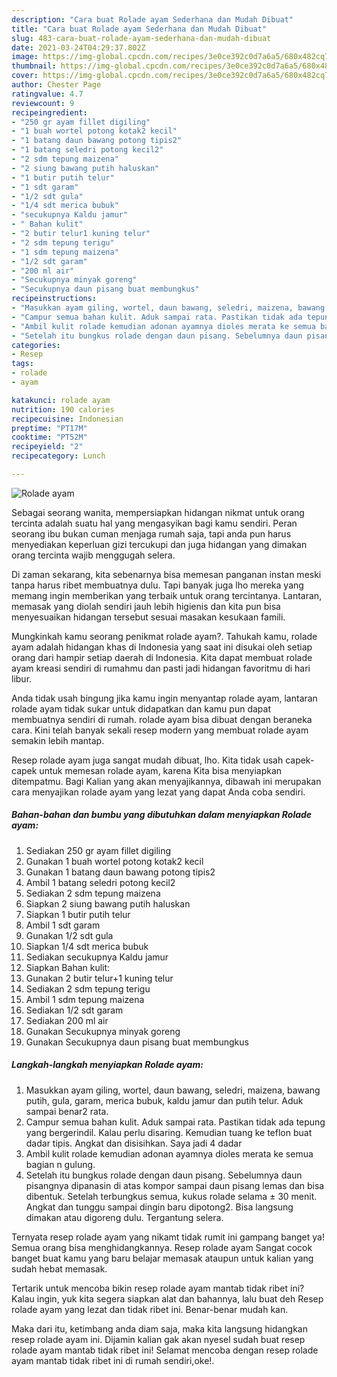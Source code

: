```yaml
---
description: "Cara buat Rolade ayam Sederhana dan Mudah Dibuat"
title: "Cara buat Rolade ayam Sederhana dan Mudah Dibuat"
slug: 483-cara-buat-rolade-ayam-sederhana-dan-mudah-dibuat
date: 2021-03-24T04:29:37.802Z
image: https://img-global.cpcdn.com/recipes/3e0ce392c0d7a6a5/680x482cq70/rolade-ayam-foto-resep-utama.jpg
thumbnail: https://img-global.cpcdn.com/recipes/3e0ce392c0d7a6a5/680x482cq70/rolade-ayam-foto-resep-utama.jpg
cover: https://img-global.cpcdn.com/recipes/3e0ce392c0d7a6a5/680x482cq70/rolade-ayam-foto-resep-utama.jpg
author: Chester Page
ratingvalue: 4.7
reviewcount: 9
recipeingredient:
- "250 gr ayam fillet digiling"
- "1 buah wortel potong kotak2 kecil"
- "1 batang daun bawang potong tipis2"
- "1 batang seledri potong kecil2"
- "2 sdm tepung maizena"
- "2 siung bawang putih haluskan"
- "1 butir putih telur"
- "1 sdt garam"
- "1/2 sdt gula"
- "1/4 sdt merica bubuk"
- "secukupnya Kaldu jamur"
- " Bahan kulit"
- "2 butir telur1 kuning telur"
- "2 sdm tepung terigu"
- "1 sdm tepung maizena"
- "1/2 sdt garam"
- "200 ml air"
- "Secukupnya minyak goreng"
- "Secukupnya daun pisang buat membungkus"
recipeinstructions:
- "Masukkan ayam giling, wortel, daun bawang, seledri, maizena, bawang putih, gula, garam, merica bubuk, kaldu jamur dan putih telur. Aduk sampai benar2 rata."
- "Campur semua bahan kulit. Aduk sampai rata. Pastikan tidak ada tepung yang bergerindil. Kalau perlu disaring. Kemudian tuang ke teflon buat dadar tipis. Angkat dan disisihkan. Saya jadi 4 dadar"
- "Ambil kulit rolade kemudian adonan ayamnya dioles merata ke semua bagian n gulung."
- "Setelah itu bungkus rolade dengan daun pisang. Sebelumnya daun pisangnya dipanasin di atas kompor sampai daun pisang lemas dan bisa dibentuk. Setelah terbungkus semua, kukus rolade selama ± 30 menit. Angkat dan tunggu sampai dingin baru dipotong2. Bisa langsung dimakan atau digoreng dulu. Tergantung selera."
categories:
- Resep
tags:
- rolade
- ayam

katakunci: rolade ayam 
nutrition: 190 calories
recipecuisine: Indonesian
preptime: "PT17M"
cooktime: "PT52M"
recipeyield: "2"
recipecategory: Lunch

---
```



![Rolade ayam](https://img-global.cpcdn.com/recipes/3e0ce392c0d7a6a5/680x482cq70/rolade-ayam-foto-resep-utama.jpg)

Sebagai seorang wanita, mempersiapkan hidangan nikmat untuk orang tercinta adalah suatu hal yang mengasyikan bagi kamu sendiri. Peran seorang ibu bukan cuman menjaga rumah saja, tapi anda pun harus menyediakan keperluan gizi tercukupi dan juga hidangan yang dimakan orang tercinta wajib menggugah selera.

Di zaman  sekarang, kita sebenarnya bisa memesan panganan instan meski tanpa harus ribet membuatnya dulu. Tapi banyak juga lho mereka yang memang ingin memberikan yang terbaik untuk orang tercintanya. Lantaran, memasak yang diolah sendiri jauh lebih higienis dan kita pun bisa menyesuaikan hidangan tersebut sesuai masakan kesukaan famili. 



Mungkinkah kamu seorang penikmat rolade ayam?. Tahukah kamu, rolade ayam adalah hidangan khas di Indonesia yang saat ini disukai oleh setiap orang dari hampir setiap daerah di Indonesia. Kita dapat membuat rolade ayam kreasi sendiri di rumahmu dan pasti jadi hidangan favoritmu di hari libur.

Anda tidak usah bingung jika kamu ingin menyantap rolade ayam, lantaran rolade ayam tidak sukar untuk didapatkan dan kamu pun dapat membuatnya sendiri di rumah. rolade ayam bisa dibuat dengan beraneka cara. Kini telah banyak sekali resep modern yang membuat rolade ayam semakin lebih mantap.

Resep rolade ayam juga sangat mudah dibuat, lho. Kita tidak usah capek-capek untuk memesan rolade ayam, karena Kita bisa menyiapkan ditempatmu. Bagi Kalian yang akan menyajikannya, dibawah ini merupakan cara menyajikan rolade ayam yang lezat yang dapat Anda coba sendiri.

<!--inarticleads1-->

##### Bahan-bahan dan bumbu yang dibutuhkan dalam menyiapkan Rolade ayam:

1. Sediakan 250 gr ayam fillet digiling
1. Gunakan 1 buah wortel potong kotak2 kecil
1. Gunakan 1 batang daun bawang potong tipis2
1. Ambil 1 batang seledri potong kecil2
1. Sediakan 2 sdm tepung maizena
1. Siapkan 2 siung bawang putih haluskan
1. Siapkan 1 butir putih telur
1. Ambil 1 sdt garam
1. Gunakan 1/2 sdt gula
1. Siapkan 1/4 sdt merica bubuk
1. Sediakan secukupnya Kaldu jamur
1. Siapkan  Bahan kulit:
1. Gunakan 2 butir telur+1 kuning telur
1. Sediakan 2 sdm tepung terigu
1. Ambil 1 sdm tepung maizena
1. Sediakan 1/2 sdt garam
1. Sediakan 200 ml air
1. Gunakan Secukupnya minyak goreng
1. Gunakan Secukupnya daun pisang buat membungkus




<!--inarticleads2-->

##### Langkah-langkah menyiapkan Rolade ayam:

1. Masukkan ayam giling, wortel, daun bawang, seledri, maizena, bawang putih, gula, garam, merica bubuk, kaldu jamur dan putih telur. Aduk sampai benar2 rata.
1. Campur semua bahan kulit. Aduk sampai rata. Pastikan tidak ada tepung yang bergerindil. Kalau perlu disaring. Kemudian tuang ke teflon buat dadar tipis. Angkat dan disisihkan. Saya jadi 4 dadar
1. Ambil kulit rolade kemudian adonan ayamnya dioles merata ke semua bagian n gulung.
1. Setelah itu bungkus rolade dengan daun pisang. Sebelumnya daun pisangnya dipanasin di atas kompor sampai daun pisang lemas dan bisa dibentuk. Setelah terbungkus semua, kukus rolade selama ± 30 menit. Angkat dan tunggu sampai dingin baru dipotong2. Bisa langsung dimakan atau digoreng dulu. Tergantung selera.




Ternyata resep rolade ayam yang nikamt tidak rumit ini gampang banget ya! Semua orang bisa menghidangkannya. Resep rolade ayam Sangat cocok banget buat kamu yang baru belajar memasak ataupun untuk kalian yang sudah hebat memasak.

Tertarik untuk mencoba bikin resep rolade ayam mantab tidak ribet ini? Kalau ingin, yuk kita segera siapkan alat dan bahannya, lalu buat deh Resep rolade ayam yang lezat dan tidak ribet ini. Benar-benar mudah kan. 

Maka dari itu, ketimbang anda diam saja, maka kita langsung hidangkan resep rolade ayam ini. Dijamin kalian gak akan nyesel sudah buat resep rolade ayam mantab tidak ribet ini! Selamat mencoba dengan resep rolade ayam mantab tidak ribet ini di rumah sendiri,oke!.

